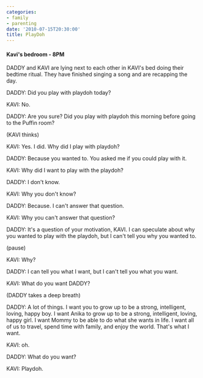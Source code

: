 ```yaml
---
categories:
- family
- parenting
date: '2010-07-15T20:30:00'
title: PlayDoh
---
```



#### Kavi's bedroom - 8PM

DADDY and KAVI are lying next to each other in KAVI's bed doing their
bedtime ritual. They have finished singing a song and are recapping the
day.

DADDY: Did you play with playdoh today?

KAVI: No.

DADDY: Are you sure? Did you play with playdoh this morning before going to
the Puffin room?

(KAVI thinks)

KAVI: Yes. I did. Why did I play with playdoh?

DADDY: Because you wanted to. You asked me if you could play with it.

KAVI: Why did I want to play with the playdoh?

DADDY: I don't know.

KAVI: Why you don't know?

DADDY: Because. I can't answer that question.

KAVI: Why you can't answer that question?

DADDY: It's a question of your motivation, KAVI. I can speculate about why
you wanted to play with the playdoh, but I can't tell you why you wanted
to.

(pause)

KAVI: Why?

DADDY: I can tell you what I want, but I can't tell you what you want.

KAVI: What do you want DADDY?

(DADDY takes a deep breath)

DADDY: A lot of things. I want you to grow up to be a strong, intelligent,
loving, happy boy. I want Anika to grow up to be a strong, intelligent,
loving, happy girl. I want Mommy to be able to do what she wants in life. I
want all of us to travel, spend time with family, and enjoy the world. That's
what I want.

KAVI: oh.

DADDY: What do you want?

KAVI: Playdoh.

